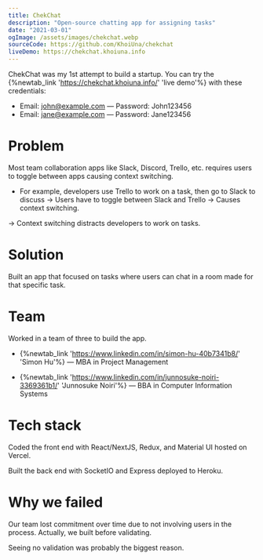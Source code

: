 ```yaml
---
title: ChekChat
description: "Open-source chatting app for assigning tasks"
date: "2021-03-01"
ogImage: /assets/images/chekchat.webp
sourceCode: https://github.com/KhoiUna/chekchat
liveDemo: https://chekchat.khoiuna.info
---
```


ChekChat was my 1st attempt to build a startup. You can try the {%newtab_link 'https://chekchat.khoiuna.info/' 'live demo'%} with these credentials:

- Email: john@example.com — Password: John123456
- Email: jane@example.com — Password: Jane123456

# Problem

Most team collaboration apps like Slack, Discord, Trello, etc. requires users to toggle between apps causing context switching.

- For example, developers use Trello to work on a task, then go to Slack to discuss &rarr; Users have to toggle between Slack and Trello &rarr; Causes context switching.

&rarr; Context switching distracts developers to work on tasks.

# Solution

Built an app that focused on tasks where users can chat in a room made for that specific task.

# Team

Worked in a team of three to build the app.

- {%newtab_link 'https://www.linkedin.com/in/simon-hu-40b7341b8/' 'Simon Hu'%} &mdash; MBA in Project Management

- {%newtab_link 'https://www.linkedin.com/in/junnosuke-noiri-3369361b1/' 'Junnosuke Noiri'%} &mdash; BBA in Computer Information Systems

# Tech stack

Coded the front end with React/NextJS, Redux, and Material UI hosted on Vercel.

Built the back end with SocketIO and Express deployed to Heroku.

# Why we failed

Our team lost commitment over time due to not involving users in the process. Actually, we built before validating.

Seeing no validation was probably the biggest reason.
